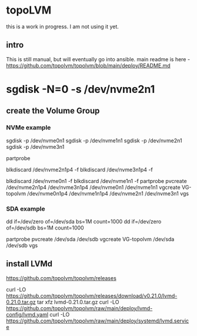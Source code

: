 # topoLVM
this is a work in progress. I am not using it yet.

## intro
This is still manual, but will eventually go into ansible.
main readme is here - https://github.com/topolvm/topolvm/blob/main/deploy/README.md
# sgdisk -N=0 -s /dev/nvme2n1

## create the Volume Group
### NVMe example
sgdisk -p /dev/nvme0n1
sgdisk -p /dev/nvme1n1
sgdisk -p /dev/nvme2n1
sgdisk -p /dev/nvme3n1

partprobe

blkdiscard /dev/nvme2n1p4 -f
blkdiscard /dev/nvme3n1p4 -f

blkdiscard /dev/nvme0n1 -f
blkdiscard /dev/nvme1n1 -f
partprobe
pvcreate /dev/nvme2n1p4 /dev/nvme3n1p4 /dev/nvme0n1 /dev/nvme1n1
vgcreate VG-topolvm /dev/nvme0n1p4 /dev/nvme1n1p4 /dev/nvme2n1 /dev/nvme3n1
vgs

### SDA example
dd if=/dev/zero of=/dev/sda bs=1M count=1000
dd if=/dev/zero of=/dev/sdb bs=1M count=1000

partprobe
pvcreate /dev/sda /dev/sdb
vgcreate VG-topolvm /dev/sda /dev/sdb
vgs

## install LVMd
https://github.com/topolvm/topolvm/releases

curl -LO https://github.com/topolvm/topolvm/releases/download/v0.21.0/lvmd-0.21.0.tar.gz
tar xfz lvmd-0.21.0.tar.gz
curl -LO https://github.com/topolvm/topolvm/raw/main/deploy/lvmd-config/lvmd.yaml
curl -LO https://github.com/topolvm/topolvm/raw/main/deploy/systemd/lvmd.service